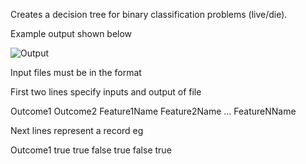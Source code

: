 Creates a decision tree for binary classification problems (live/die).

Example output shown below

![Output](http://i.imgur.com/aKAu0Nd.png)


Input files must be in the format

First two lines specify inputs and output of file

Outcome1	Outcome2
Feature1Name	Feature2Name ...	FeatureNName

Next lines represent a record eg

Outcome1	true	true	false	true	false	true

